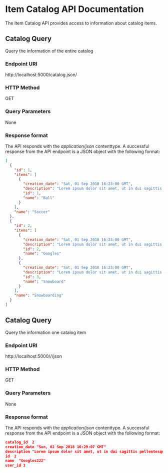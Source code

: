 
# Item Catalog API Documentation

The Item Catalog API provides access to information about catalog items.

## Catalog Query

Query the information of the entire catalog

### Endpoint URI

http://localhost:5000/catalog.json/

### HTTP Method

GET

### Query Parameters

None

### Response format

The API responds with the *application/json* content­type. A successful response from the API endpoint is a JSON object  with the following format:

```json
[
  {
    "id": 1, 
    "items": [
      {
        "creation_date": "Sat, 01 Sep 2018 16:23:00 GMT", 
        "description": "Lorem ipsum dolor sit amet, ut in dui sagittis pellentesque fusce ultrices, massa est blandit, amet leo tortor amet ligula, interdum pellentesque. Mauris in ridiculus gravida. Aliquam et donec nunc, dignissim sed enim nam aliquam fusce odio, in arcu rhoncus molestiae bibendum, pede erat distinctio a lacus ullamcorper pharetra, fermentum nunc. Ac blandit sed mollis mauris, est nullam ligula. Enim quis habitasse enim et.", 
        "id": 1, 
        "name": "Ball"
      }
    ], 
    "name": "Soccer"
  }, 
  {
    "id": 2, 
    "items": [
      {
        "creation_date": "Sat, 01 Sep 2018 16:23:00 GMT", 
        "description": "Lorem ipsum dolor sit amet, ut in dui sagittis pellentesque fusce ultrices, massa est blandit, amet leo tortor amet ligula, interdum pellentesque. Mauris in ridiculus gravida. Aliquam et donec nunc, dignissim sed enim nam aliquam fusce odio, in arcu rhoncus molestiae bibendum, pede erat distinctio a lacus ullamcorper pharetra, fermentum nunc. Ac blandit sed mollis mauris, est nullam ligula. Enim quis habitasse enim et.", 
        "id": 2, 
        "name": "Googles"
      }, 
      {
        "creation_date": "Sat, 01 Sep 2018 16:23:00 GMT", 
        "description": "Lorem ipsum dolor sit amet, ut in dui sagittis pellentesque fusce ultrices, massa est blandit, amet leo tortor amet ligula, interdum pellentesque. Mauris in ridiculus gravida. Aliquam et donec nunc, dignissim sed enim nam aliquam fusce odio, in arcu rhoncus molestiae bibendum, pede erat distinctio a lacus ullamcorper pharetra, fermentum nunc. Ac blandit sed mollis mauris, est nullam ligula. Enim quis habitasse enim et.", 
        "id": 3, 
        "name": "Snowboard"
      }
    ], 
    "name": "Snowboarding"
  }
]
```

## Catalog Query

Query the information one catalog item

### Endpoint URI

http://localhost:5000/<category>/<itemname>/json

### HTTP Method

GET

### Query Parameters

None

### Response format

The API responds with the *application/json* content­type. A successful response from the API endpoint is a JSON object  with the following format:

```json
catalog_id  2
creation_date "Sun, 02 Sep 2018 10:29:07 GMT"
description "Lorem ipsum dolor sit amet, ut in dui sagittis pellentesque fusce ultrices, massa est blandit, amet leo tortor amet ligula, interdum pellentesque. Mauris in ridiculus gravida. Aliquam et donec nunc, dignissim sed enim nam aliquam fusce odio, in arcu rhoncus molestiae bibendum, pede erat distinctio a lacus ullamcorper pharetra, fermentum nunc. Ac blandit sed mollis mauris, est nullam ligula. Enim quis habitasse enim et."
id  2
name  "Googles222"
user_id 1
```
